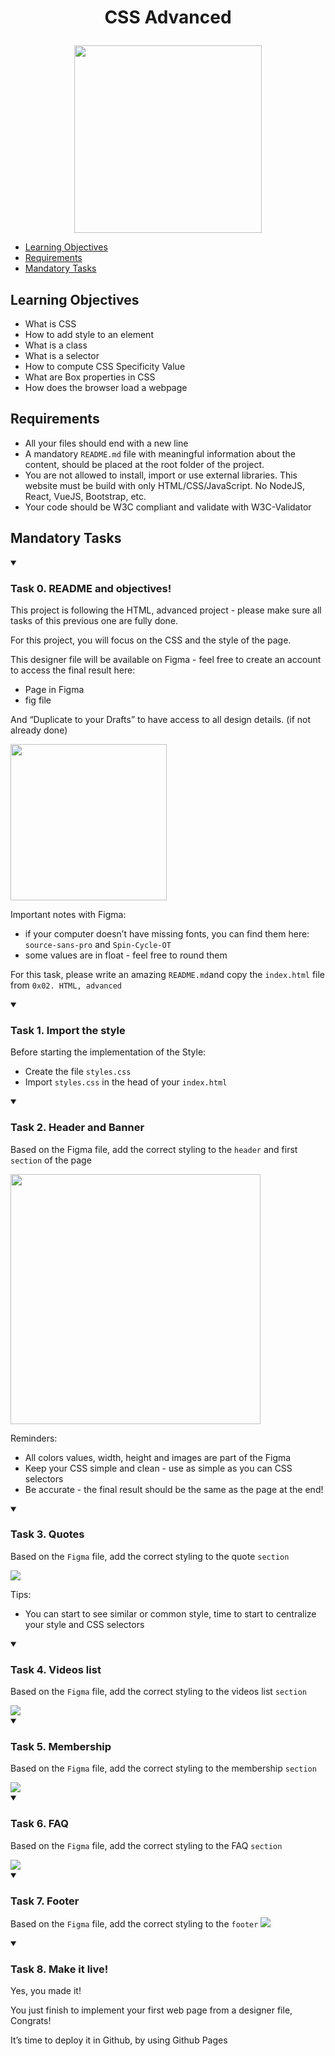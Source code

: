 # <p align="center">CSS Advanced</p>

<div align="center">
<a href="./images/cover.jpg">
<img src="./images/cover.jpg" width="300px">
</a>
</div>

- [Learning Objectives](#Learning_Objectives)
- [Requirements](#Requirements)
- [Mandatory Tasks](#Mandatory_Tasks)

## Learning Objectives
 

* What is CSS
* How to add style to an element
* What is a class
* What is a selector
* How to compute CSS Specificity Value
* What are Box properties in CSS
* How does the browser load a webpage


## Requirements

* All your files should end with a new line
* A mandatory `README.md` file with meaningful information about the content, should be placed at the root folder of the project.
* You are not allowed to install, import or use external libraries. This website must be build with only HTML/CSS/JavaScript. No NodeJS, React, VueJS, Bootstrap, etc.
* Your code should be W3C compliant and validate with W3C-Validator

## Mandatory Tasks

<details open>
<summary>

### Task 0. README and objectives!
</summary>
<p>
This project is following the HTML, advanced project - please make sure all tasks of this previous one are fully done.

For this project, you will focus on the CSS and the style of the page.

This designer file will be available on Figma - feel free to create an account to access the final result here:

* Page in Figma
* fig file

And “Duplicate to your Drafts” to have access to all design details. (if not already done)

<img src="../images/0.png" width="250px">

Important notes with Figma:

* if your computer doesn’t have missing fonts, you can find them here: `source-sans-pro` and `Spin-Cycle-OT`
* some values are in float - feel free to round them

For this task, please write an amazing `README.md`and copy the `index.html` file from `0x02. HTML, advanced`
</p>
</details>

<details open><summary>

### Task 1. Import the style
</summary>

Before starting the implementation of the Style:

* Create the file `styles.css`
* Import `styles.css` in the head of your `index.html`

</details>

<details open><summary>

### Task 2. Header and Banner 
</summary>

Based on the Figma file, add the correct styling to the `header` and first `section` of the page

<img src="./images/banner.jpg" width="400px">


Reminders:

* All colors values, width, height and images are part of the Figma
* Keep your CSS simple and clean - use as simple as you can CSS selectors
* Be accurate - the final result should be the same as the page at the end!

</details>

<details open><summary>

### Task 3. Quotes
</summary>

Based on the `Figma` file, add the correct styling to the quote `section`

<img src="./images/quotes.jpg">

Tips:

* You can start to see similar or common style, time to start to centralize your style and CSS selectors

</details>

<details open><summary>

### Task 4. Videos list
</summary>

Based on the `Figma` file, add the correct styling to the videos list `section`

<img src="./images/videos.jpg">
</details>

<details open><summary>

### Task 5. Membership
</summary>

Based on the `Figma` file, add the correct styling to the membership `section`

<img src="./images/membership.jpg">

</details>

<details open><summary>

### Task 6. FAQ
</summary>

Based on the `Figma` file, add the correct styling to the FAQ `section`

<img src="./images/faq.jpg">
</details>

<details open><summary>

### Task 7. Footer
</summary>

Based on the `Figma` file, add the correct styling to the `footer`
<img src="./images/footer.jpg">
</details>

<details open><summary>

### Task 8. Make it live! 
</summary>

Yes, you made it!

You just finish to implement your first web page from a designer file, Congrats!

It’s time to deploy it in Github, by using Github Pages
</details>

